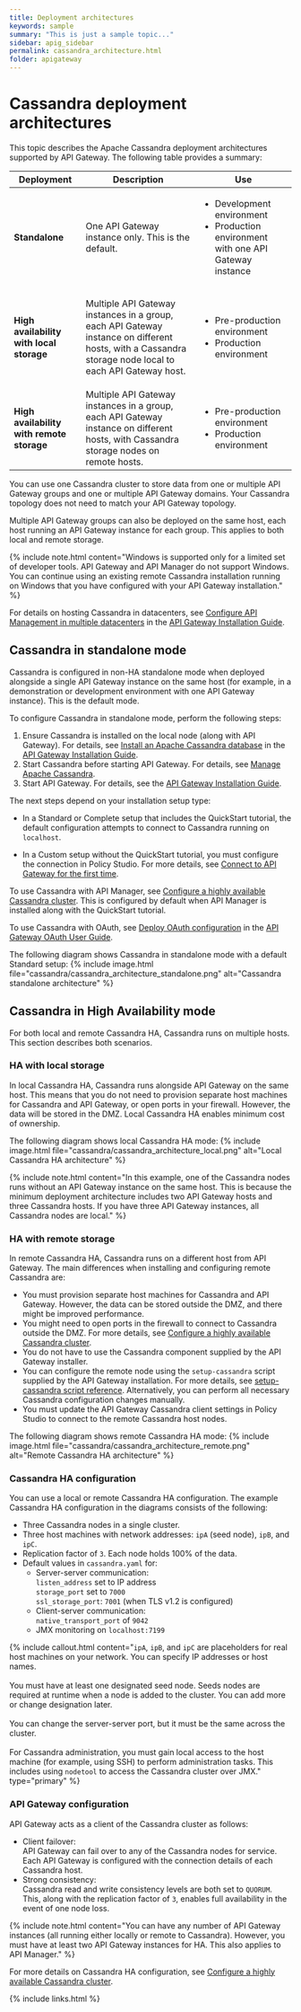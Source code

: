 ```yaml
---
title: Deployment architectures
keywords: sample
summary: "This is just a sample topic..."
sidebar: apig_sidebar
permalink: cassandra_architecture.html
folder: apigateway
---
```


# Cassandra deployment architectures

This topic describes the Apache Cassandra deployment architectures supported by
<span class="api_gateway_variablesgateway">API Gateway</span>. The
following table provides a summary:

<table>
<thead>
<tr class="header">
<th>Deployment</th>
<th>Description</th>
<th>Use</th>
</tr>
</thead>
<tbody>
<tr class="odd">
<td><strong>Standalone</strong></td>
<td><p>One <span class="api_gateway_variablesgateway">API Gateway</span> instance only. This is the default.</p></td>
<td><ul>
<li>Development environment</li>
<li>Production environment with one <span class="api_gateway_variablesgateway">API Gateway</span> instance</li>
</ul></td>
</tr>
<tr class="even">
<td><strong>High availability with local storage</strong></td>
<td><p>Multiple <span class="api_gateway_variablesgateway">API Gateway</span> instances in a group, each <span class="api_gateway_variablesgateway">API Gateway</span> instance on different hosts, with a Cassandra storage node local to each <span class="api_gateway_variablesgateway">API Gateway</span> host.</p></td>
<td><ul>
<li>Pre-production environment</li>
<li>Production environment</li>
</ul></td>
</tr>
<tr class="odd">
<td><strong>High availability with remote storage</strong></td>
<td>Multiple <span class="api_gateway_variablesgateway">API Gateway</span> instances in a group, each <span class="api_gateway_variablesgateway">API Gateway</span> instance on different hosts, with Cassandra storage nodes on remote hosts.</td>
<td><ul>
<li>Pre-production environment</li>
<li>Production environment</li>
</ul></td>
</tr>
</tbody>
</table>

You can use one Cassandra cluster to store data from one or multiple <span class="api_gateway_variablesgateway">API Gateway</span> groups and one or multiple <span class="api_gateway_variablesgateway">API Gateway</span> domains. Your Cassandra topology does not need to match your API Gateway topology.

Multiple <span class="api_gateway_variablesgateway">API Gateway</span>
groups can also be deployed on the same host, each host running an
<span class="api_gateway_variablesgateway">API Gateway</span> instance
for each group. This applies to both local and remote storage.

{% include note.html content="Windows is supported only for a limited set of developer tools. API Gateway and API Manager do not support Windows. You can continue using an existing remote Cassandra installation running
on Windows that you have configured with your
API Gateway installation." %}

For details on hosting Cassandra in datacenters, see [Configure
<span class="api_management_variablesAPIManagementName">API
Management</span> in multiple
datacenters](/csh?context=303&product=prod-api-gateway-77) in the
[<span class="api_gateway_variablesgateway">API Gateway</span>
Installation
Guide](/bundle/APIGateway_77_InstallationGuide_allOS_en_HTML5/).

## Cassandra in standalone mode

Cassandra is configured in non-HA standalone mode when deployed
alongside a single <span class="api_gateway_variablesgateway">API
Gateway</span> instance on the same host (for example, in a
demonstration or development environment with one
<span class="api_gateway_variablesgateway">API Gateway</span> instance).
This is the default mode.

To configure Cassandra in standalone mode, perform the following steps:

1.  Ensure Cassandra is installed on the local node (along with
    <span class="api_gateway_variablesgateway">API Gateway</span>). For
    details, see [Install an Apache Cassandra
    database](/csh?context=301&product=prod-api-gateway-77) in the
    [<span class="api_gateway_variablesgateway">API Gateway</span>
    Installation
    Guide](/bundle/APIGateway_77_InstallationGuide_allOS_en_HTML5/).
2.  Start Cassandra before starting
    <span class="api_gateway_variablesgateway">API Gateway</span>. For
    details, see [Manage Apache Cassandra](cassandra_manage).
3.  Start <span class="api_gateway_variablesgateway">API Gateway</span>.
    For details, see the [<span class="api_gateway_variablesgateway">API
    Gateway</span> Installation
    Guide](/bundle/APIGateway_77_InstallationGuide_allOS_en_HTML5/).

The next steps depend on your installation setup type:

  - In a Standard or Complete setup that includes the QuickStart
    tutorial, the default configuration attempts to connect to Cassandra
    running on `localhost`.

<!-- end list -->

  - In a Custom setup without the QuickStart tutorial, you must
    configure the connection in
    <span class="suite_variablesPolicyStudioName">Policy Studio</span>.
    For more details, see [Connect to API Gateway for the first
    time](cassandra_manage.htm#Connect).

To use Cassandra with <span class="api_gateway_variablesapi_mgr">API
Manager</span>, see [Configure a highly available Cassandra
cluster](cassandra_config.htm#Update2). This is configured by default
when <span class="api_gateway_variablesapi_mgr">API Manager</span> is
installed along with the QuickStart tutorial.

To use Cassandra with OAuth, see [Deploy OAuth
configuration](/csh?context=400&product=prod-api-gateway-77) in the
[<span class="api_gateway_variablesgateway">API Gateway</span> OAuth
User Guide](/bundle/APIGateway_77_OAuthUserGuide_allOS_en_HTML5/).

The following diagram shows Cassandra in standalone mode with a default
Standard setup:
{% include image.html file="cassandra/cassandra_architecture_standalone.png" alt="Cassandra standalone architecture" %}


## <span id="Configur4"></span>Cassandra in High Availability mode

For both local and remote Cassandra HA, Cassandra runs on multiple
hosts. This section describes both scenarios.

### HA with local storage

In local Cassandra HA, Cassandra runs alongside
<span class="api_gateway_variablesgateway">API Gateway</span> on the
same host. This means that you do not need to provision separate host
machines for Cassandra and
<span class="api_gateway_variablesgateway">API Gateway</span>, or open
ports in your firewall. However, the data will be stored in the DMZ.
Local Cassandra HA enables minimum cost of ownership.

The following diagram shows local Cassandra HA mode:
{% include image.html file="cassandra/cassandra_architecture_local.png" alt="Local Cassandra HA architecture" %}


{% include note.html content="In this example, one of the Cassandra nodes runs without an API Gateway instance on the same host. This is because the minimum deployment architecture includes two API Gateway hosts and three Cassandra hosts. If you have three API Gateway instances, all Cassandra nodes are local." %}

### <span id="HA"></span>HA with remote storage

In remote Cassandra HA, Cassandra runs on a different host from
<span class="api_gateway_variablesgateway">API Gateway</span>. The main
differences when installing and configuring remote Cassandra are:

  - You must provision separate host machines for Cassandra and
    <span class="api_gateway_variablesgateway">API Gateway</span>.
    However, the data can be stored outside the DMZ, and there might be
    improved performance.
  - You might need to open ports in the firewall to connect to Cassandra
    outside the DMZ. For more details, see [Configure a highly available
    Cassandra cluster](cassandra_config.htm#Network).
  - You do not have to use the Cassandra component supplied by the
    <span class="api_gateway_variablesgateway">API Gateway</span>
    installer.
  - You can configure the remote node using the `setup-cassandra` script
    supplied by the <span class="api_gateway_variablesgateway">API
    Gateway</span> installation. For more details, see [setup-cassandra
    script reference](cassandra_setup_script). Alternatively, you
    can perform all necessary Cassandra configuration changes manually.
  - You must update the <span class="api_gateway_variablesgateway">API
    Gateway</span> Cassandra client settings in
    <span class="api_gateway_variablespolicy_studio">Policy
    Studio</span> to connect to the remote Cassandra host nodes.

The following diagram shows remote Cassandra HA mode:
{% include image.html file="cassandra/cassandra_architecture_remote.png" alt="Remote Cassandra HA architecture" %}

### Cassandra HA configuration

You can use a local or remote Cassandra HA configuration. The example
Cassandra HA configuration in the diagrams consists of the following:

  - Three Cassandra nodes in a single cluster.
  - Three host machines with network addresses: `ipA` (seed node),
    `ipB`, and `ipC`.
  - Replication factor of `3`. Each node holds 100% of the data.
  - Default values in `cassandra.yaml` for:
      - Server-server communication:  
        `listen_address` set to IP address  
        `storage_port` set to `7000`  
        `ssl_storage_port`: `7001` (when TLS v1.2 is configured)  
      - Client-server communication:  
        `native_transport_port` of `9042`
      - JMX monitoring on `localhost:7199`

{% include callout.html content="`ipA`, `ipB`, and `ipC` are placeholders for real host machines on
  your network. You can specify IP addresses or host names.<br/><br/>You must have at least one designated seed node. Seeds nodes are
  required at runtime when a node is added to the cluster. You can add
  more or change designation later.<br/><br/>You can change the server-server port, but it must be the same
  across the cluster.<br/><br/>For Cassandra administration, you must gain local access to the host
  machine (for example, using SSH) to perform administration tasks.
  This includes using `nodetool` to access the Cassandra cluster over
  JMX." type="primary" %}

### <span class="api_gateway_variablesgateway">API Gateway</span> configuration

<span class="api_gateway_variablesgateway">API Gateway</span> acts as a
client of the Cassandra cluster as follows:  

  - Client failover:  
    <span class="api_gateway_variablesgateway">API Gateway</span> can
    fail over to any of the Cassandra nodes for service. Each
    <span class="api_gateway_variablesgateway">API Gateway</span> is
    configured with the connection details of each Cassandra host.
  - Strong consistency:  
    Cassandra read and write consistency levels are both set to
    `QUORUM`. This, along with the replication factor of `3`, enables
    full availability in the event of one node loss.

{% include note.html content="You can have any number of API Gateway instances (all running either locally or remote to Cassandra). However, you must have at least two API Gateway instances for HA. This also applies to API Manager." %}


For more details on Cassandra HA configuration, see [Configure a highly
available Cassandra cluster](cassandra_config).

{% include links.html %}
